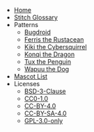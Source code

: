 <!-- _sidebar.md -->
<!--
SPDX-FileCopyrightText:  2023 Joseph Engelhardt <subvisser5@gmail.com>
SPDX-License-Identifier: CC0-1.0
-->

- [Home](/)
- [Stitch Glossary](./stitch-glossary.md)
- Patterns
    - [Bugdroid](/Patterns/bugdroid-pattern.md "Bugdroid - Crochet Pattern")
    - [Ferris the Rustacean](/Patterns/ferris-pattern.md "Ferris - Crochet Pattern")
    - [Kiki the Cybersquirrel](/Patterns/kiki-pattern.md "Kiki - Crochet Pattern")
    - [Konqi the Dragon](/Patterns/konqi-pattern.md "Konqi - Crochet Pattern")
    - [Tux the Penguin](/Patterns/tux-pattern.md "Tux - Crochet Pattern")
    - [Wapuu the Dog](/Patterns/wapuu-pattern.md "Wapuu - Crochet Pattern")
- [Mascot List](mascot-list.md)
- Licenses
    - [BSD-3-Clause](LICENSES/BSD-3-Clause.md)
    - [CC0-1.0](LICENSES/CC0-1.0.md)
    - [CC-BY-4.0](LICENSES/CC-BY-4.0.md)
    - [CC-BY-SA-4.0](LICENSES/CC-BY-SA-4.0.md)
    - [GPL-3.0-only](LICENSES/GPL-3.0-only.md)
